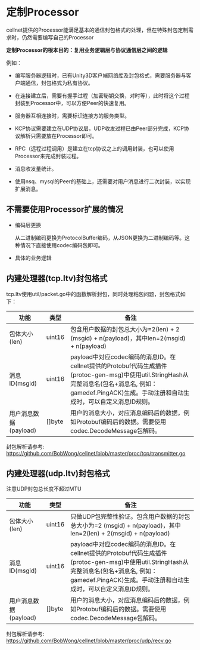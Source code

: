 # 定制Processor
cellnet提供的Processor能满足基本的通信封包格式的处理，但在特殊封包定制需求时，仍然需要编写自己的Processor

**定制Processor的根本目的：复用业务逻辑层与协议通信层之间的逻辑**

例如：
- 编写服务器逻辑时，已有Unity3D客户端网络库及封包格式，需要服务器与客户端通信，封包格式为私有协议。

- 在连接建立后，需要有握手过程（加密秘钥交换，对时等），此时将这个过程封装到Processor中，可以方便Peer的快速复用。

- 服务器互相连接时，需要标识连接方的服务类型。

- KCP协议需要建立在UDP协议层，UDP收发过程已由Peer部分完成，KCP协议解析只需要放在Processor即可。

- RPC（远程过程调用）是建立在tcp协议之上的调用封装，也可以使用Processor来完成封装过程。

- 消息收发量统计。

- 使用nsq、mysql的Peer的基础上，还需要对用户消息进行二次封装，以实现扩展消息。

## 不需要使用Processor扩展的情况

- 编码层更换

   从二进制编码更换为ProtocolBuffer编码，从JSON更换为二进制编码等。这种情况下直接使用codec编码包即可。

- 具体的业务逻辑


## 内建处理器(tcp.ltv)封包格式

tcp.ltv使用util/packet.go中的函数解析封包，同时处理粘包问题，封包格式如下：

功能 | 类型 | 备注
---|---|---
包体大小(len) | uint16 | 包含用户数据的封包总大小为=2(len) + 2 (msgid) + n(payload)，其中len=2(msgid) + n(payload)
消息ID(msgid) | uint16 | payload中对应codec编码的消息ID。在cellnet提供的Protobuf代码生成插件(protoc-gen-msg)中使用util.StringHash从完整消息名(包名+消息名, 例如：gamedef.PingACK)生成。手动注册和自动生成时，可以自定义消息ID规则。
用户消息数据(payload) | []byte | 用户的消息大小，对应消息编码后的数据，例如Protobuf编码后的数据。需要使用codec.DecodeMessage包解码。



封包解析请参考:
https://github.com/BobWong/cellnet/blob/master/proc/tcp/transmitter.go


## 内建处理器(udp.ltv)封包格式

注意UDP封包总长度不超过MTU

功能 | 类型 | 备注
---|---|---
包体大小(len) | uint16 | 只做UDP包完整性验证。包含用户数据的封包总大小为=2 (msgid) + n(payload)，其中len=2(len) + 2(msgid) + n(payload)
消息ID(msgid) | uint16 | payload中对应codec编码的消息ID。在cellnet提供的Protobuf代码生成插件(protoc-gen-msg)中使用util.StringHash从完整消息名(包名+消息名, 例如：gamedef.PingACK)生成。手动注册和自动生成时，可以自定义消息ID规则。
用户消息数据(payload) | []byte | 用户的消息大小，对应消息编码后的数据，例如Protobuf编码后的数据。需要使用codec.DecodeMessage包解码。

封包解析请参考:
https://github.com/BobWong/cellnet/blob/master/proc/udp/recv.go
